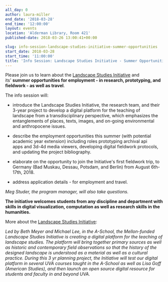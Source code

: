 ```yaml
---
all_day: 0
author: laura-miller
end_date: '2018-03-28'
end_time: '12:00:00'
layout: events
location: 'Alderman Library, Room 421'
published-date: 2018-03-26 13:00:41+00:00

slug: info-session-landscape-studies-initiative-summer-opportunities
start_date: 2018-03-28
start_time: '11:00:00'
title: 'Info Session: Landscape Studies Initiative - Summer Opportunities'
---
```


Please join us to learn about the [Landscape Studies Initiative](https://culturallandscapes.arch.virginia.edu/uva-landscape-studies-initiative) and its' **summer opportunities for employment - in research, prototyping, and fieldwork - as well as travel**.

The info session will:




  * introduce the Landscape Studies Initiative, the research team, and their 3-year project to develop a digital platform for the teaching of landscape from a transdisciplinary perspective, which emphasizes the entanglements of places, texts, images, and on-going environmental and anthropocene issues.


  * describe the employment opportunities this summer (with potential academic year extension) including roles prototyping archival api apps and 3d-4d media viewers, developing digital fieldwork protocols, and updating the project bibliography.


  * elaborate on the opportunity to join the Initiative's first fieldwork trip, to Germany (Bad Muskau, Dessau, Potsdam, and Berlin) from August 6th-17th, 2018.


  * address application details - for employment and travel.


_Meg Studer, the program manager, will also take questions._

**The initiative welcomes students from any discipline and department with skills in digital visualization, computation as well as research skills in the humanities.**

More about the [Landscape Studies Initiative](https://culturallandscapes.arch.virginia.edu/uva-landscape-studies-initiative):

_Led by Beth Meyer and Michael Lee, in the A-School, the Mellon-funded Landscape Studies Initiative is creating a digital platform for the teaching of landscape studies. The platform will bring together primary sources as well as historic and contemporary field observations so that the history of the designed landscape is understood as a material as well as a cultural practice. During this 3 yr planning project, the Initiative will test our digital platform in several UVA courses taught in the A-School as well as Lisa Goff (American Studies), and then launch an open source digital resource for students and faculty in and beyond UVA._

